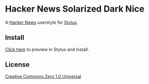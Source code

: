 # Hacker News Solarized Dark Nice

A [Hacker News](https://news.ycombinator.com/) userstyle for [Stylus](https://addons.mozilla.org/en-US/firefox/addon/styl-us/).

## Install

[Click here](https://raw.githubusercontent.com/superjamie/hn-solarized-dark-nice/main/userstyle.css) to preview in Stylus and install.

## License

[Creative Commons Zero 1.0 Universal](https://creativecommons.org/publicdomain/zero/1.0/)
